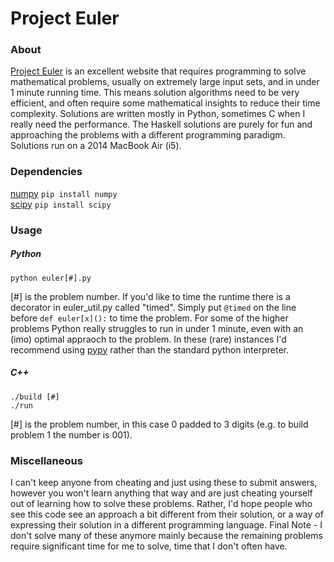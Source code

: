 # Project Euler
### About
[Project Euler](http://projecteuler.net/) is an excellent website that requires programming to solve mathematical problems, usually on extremely large input sets, and in under 1 minute running time. This means solution algorithms need to be very efficient, and often require some mathematical insights to reduce their time complexity. Solutions are written mostly in Python, sometimes C when I really need the performance. The Haskell solutions are purely for fun and approaching the problems with a different programming paradigm. Solutions run on a 2014 MacBook Air (i5).

### Dependencies
[numpy](http://www.numpy.org) ```pip install numpy```
<br/>
[scipy](http://www.scipy.org) ```pip install scipy```

### Usage
##### Python
```
python euler[#].py
``` 
[#] is the problem number. If you'd like to time the runtime there is a decorator in euler_util.py called "timed". Simply put ```@timed``` on the line before ```def euler[x]():``` to time the problem. For some of the higher problems Python really struggles to run in under 1 minute, even with an (imo) optimal appraoch to the problem. In these (rare) instances I'd recommend using [pypy](http://pypy.org) rather than the standard python interpreter.
##### C++
```
./build [#]
./run
```
[#] is the problem number, in this case 0 padded to 3 digits (e.g. to build problem 1 the number is 001).

### Miscellaneous
I can't keep anyone from cheating and just using these to submit answers, however you won't learn anything that way and are just cheating yourself out of learning how to solve these problems. Rather, I'd hope people who see this code see an approach a bit different from their solution, or a way of expressing their solution in a different programming language. Final Note -  I don't solve many of these anymore mainly because the remaining problems require significant time for me to solve, time that I don't often have.
